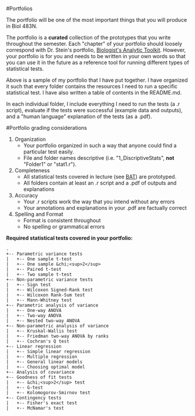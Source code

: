 #Portfolios

The portfolio will be one of the most important things that you will produce in Biol 483N.

The portfolio is a **curated** collection of the prototypes that you write throughout the semester. Each "chapter" of your portfolio should loosely correspond with Dr. Stein's portfolio, [Biologist's Analytic Toolkit](http://biotoolbox.binghamton.edu). However, your portfolio is for you and needs to be written in your own words so that you can use it in the future as a reference tool for running different types of statistical tests. 

Above is a sample of my portfolio that I have put together. I have organized it such that every folder contains the resources I need to run a specific statistical test. I have also written a table of contents in the README.md.

In each individual folder, I include everything I need to run the tests (a .r script), evaluate if the tests were successful (example data and outputs), and a "human language" explanation of the tests (as a .pdf). 


#Portfolio grading considerations

1. Organization
    - Your portfolio organized in such a way that anyone could find a particular test easily.
    - File and folder names descriptive (i.e. "1_DiscriptiveStats", **not** "Folder1" or "stat1.r").
2. Completeness
    - All statistical tests covered in lecture (see [BAT](http://biotoolbox.binghamton.edu)) are prototyped.
    - All folders contain at least an .r script and a .pdf of outputs and explanations 
3. Accuracy
    - Your .r scripts work the way that you intend without any errors
    - Your annotations and explanations in your .pdf are factually correct
4. Spelling and Format
    - Format is consistent throughout
    - No spelling or grammatical errors


**Required statistical tests covered in your portfolio:**
````
.
+-- Parametric variance tests
|	+-- One sample t-test
|	+-- One sample &chi;<sup>2</sup>
|	+-- Paired t-test
|	+-- Two sample t-test
+-- Non-parametric variance tests
|	+-- Sign test
|	+-- Wilcoxon Signed-Rank test
|	+-- Wilcoxon Rank-Sum test
|	+-- Mann-Whitney test
+-- Parametric analysis of variance
|	+-- One-way ANOVA
|	+-- Two-way ANOVA
|	+-- Nested two-way ANOVA
+-- Non-parametric analysis of variance
|	+-- Kruskal-Wallis test
|	+-- Friedman two-way ANOVA by ranks
|	+-- Cochran's Q test
+-- Linear regression
|	+-- Simple linear regression
|	+-- Multiple regression
|	+-- General linear models
|	+-- Choosing optimal model
+-- Analysis of covariance
+-- Goodness of fit tests
|	+-- &chi;<sup>2</sup> test
|	+-- G-test 
|	+-- Kolomogorov-Smirnov test
+-- Contingency tests
|	+-- Fisher's exact test
|	+-- McNamar's test
````
